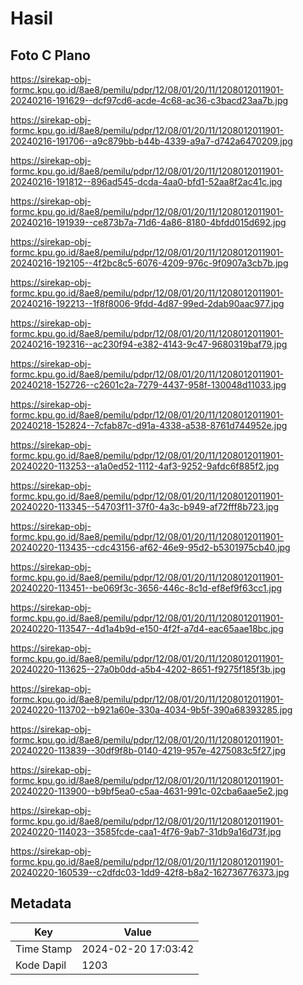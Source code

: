 # Hasil

## Foto C Plano

https://sirekap-obj-formc.kpu.go.id/8ae8/pemilu/pdpr/12/08/01/20/11/1208012011901-20240216-191629--dcf97cd6-acde-4c68-ac36-c3bacd23aa7b.jpg

https://sirekap-obj-formc.kpu.go.id/8ae8/pemilu/pdpr/12/08/01/20/11/1208012011901-20240216-191706--a9c879bb-b44b-4339-a9a7-d742a6470209.jpg

https://sirekap-obj-formc.kpu.go.id/8ae8/pemilu/pdpr/12/08/01/20/11/1208012011901-20240216-191812--896ad545-dcda-4aa0-bfd1-52aa8f2ac41c.jpg

https://sirekap-obj-formc.kpu.go.id/8ae8/pemilu/pdpr/12/08/01/20/11/1208012011901-20240216-191939--ce873b7a-71d6-4a86-8180-4bfdd015d692.jpg

https://sirekap-obj-formc.kpu.go.id/8ae8/pemilu/pdpr/12/08/01/20/11/1208012011901-20240216-192105--4f2bc8c5-6076-4209-976c-9f0907a3cb7b.jpg

https://sirekap-obj-formc.kpu.go.id/8ae8/pemilu/pdpr/12/08/01/20/11/1208012011901-20240216-192213--1f8f8006-9fdd-4d87-99ed-2dab90aac977.jpg

https://sirekap-obj-formc.kpu.go.id/8ae8/pemilu/pdpr/12/08/01/20/11/1208012011901-20240216-192316--ac230f94-e382-4143-9c47-9680319baf79.jpg

https://sirekap-obj-formc.kpu.go.id/8ae8/pemilu/pdpr/12/08/01/20/11/1208012011901-20240218-152726--c2601c2a-7279-4437-958f-130048d11033.jpg

https://sirekap-obj-formc.kpu.go.id/8ae8/pemilu/pdpr/12/08/01/20/11/1208012011901-20240218-152824--7cfab87c-d91a-4338-a538-8761d744952e.jpg

https://sirekap-obj-formc.kpu.go.id/8ae8/pemilu/pdpr/12/08/01/20/11/1208012011901-20240220-113253--a1a0ed52-1112-4af3-9252-9afdc6f885f2.jpg

https://sirekap-obj-formc.kpu.go.id/8ae8/pemilu/pdpr/12/08/01/20/11/1208012011901-20240220-113345--54703f11-37f0-4a3c-b949-af72fff8b723.jpg

https://sirekap-obj-formc.kpu.go.id/8ae8/pemilu/pdpr/12/08/01/20/11/1208012011901-20240220-113435--cdc43156-af62-46e9-95d2-b5301975cb40.jpg

https://sirekap-obj-formc.kpu.go.id/8ae8/pemilu/pdpr/12/08/01/20/11/1208012011901-20240220-113451--be069f3c-3656-446c-8c1d-ef8ef9f63cc1.jpg

https://sirekap-obj-formc.kpu.go.id/8ae8/pemilu/pdpr/12/08/01/20/11/1208012011901-20240220-113547--4d1a4b9d-e150-4f2f-a7d4-eac65aae18bc.jpg

https://sirekap-obj-formc.kpu.go.id/8ae8/pemilu/pdpr/12/08/01/20/11/1208012011901-20240220-113625--27a0b0dd-a5b4-4202-8651-f9275f185f3b.jpg

https://sirekap-obj-formc.kpu.go.id/8ae8/pemilu/pdpr/12/08/01/20/11/1208012011901-20240220-113702--b921a60e-330a-4034-9b5f-390a68393285.jpg

https://sirekap-obj-formc.kpu.go.id/8ae8/pemilu/pdpr/12/08/01/20/11/1208012011901-20240220-113839--30df9f8b-0140-4219-957e-4275083c5f27.jpg

https://sirekap-obj-formc.kpu.go.id/8ae8/pemilu/pdpr/12/08/01/20/11/1208012011901-20240220-113900--b9bf5ea0-c5aa-4631-991c-02cba6aae5e2.jpg

https://sirekap-obj-formc.kpu.go.id/8ae8/pemilu/pdpr/12/08/01/20/11/1208012011901-20240220-114023--3585fcde-caa1-4f76-9ab7-31db9a16d73f.jpg

https://sirekap-obj-formc.kpu.go.id/8ae8/pemilu/pdpr/12/08/01/20/11/1208012011901-20240220-160539--c2dfdc03-1dd9-42f8-b8a2-162736776373.jpg


## Metadata

| Key        | Value               |
| ---------- | ------------------- |
| Time Stamp | 2024-02-20 17:03:42 |
| Kode Dapil | 1203                |



